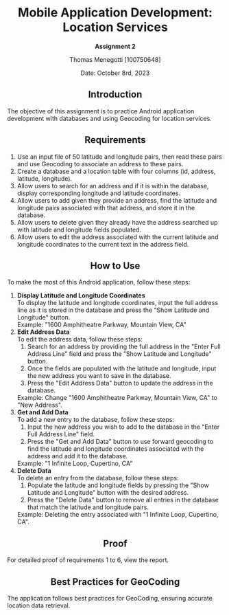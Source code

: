 <h1 align="center">Mobile Application Development: Location Services</h1>

<p align="center">
  <strong>Assignment 2</strong>
</p>

<p align="center">Thomas Menegotti [100750648]</p>

<p align="center">Date: October 8rd, 2023</p>

<h2 align="center">Introduction</h2>

<p>
  The objective of this assignment is to practice Android application development with databases and using Geocoding for location services.
</p>

<h2 align="center">Requirements</h2>

<ol>
  <li>Use an input file of 50 latitude and longitude pairs, then read these pairs and use Geocoding to associate an address to these pairs.</li>
  <li>Create a database and a location table with four columns (id, address, latitude, longitude).</li>
  <li>Allow users to search for an address and if it is within the database, display corresponding longitude and latitude coordinates.</li>
  <li>Allow users to add given they provide an address, find the latitude and longitude pairs associated with that address, and store it in the database.</li>
  <li>Allow users to delete given they already have the address searched up with latitude and longitude fields populated.</li>
  <li>Allow users to edit the address associated with the current latitude and longitude coordinates to the current text in the address field.</li>
</ol>

<h2 align="center">How to Use</h2>

<p>
  To make the most of this Android application, follow these steps:
</p>

<ol>
  <li><strong>Display Latitude and Longitude Coordinates</strong><br>
    To display the latitude and longitude coordinates, input the full address line as it is stored in the database and press the "Show Latitude and Longitude" button.
    <br>Example: "1600 Amphitheatre Parkway, Mountain View, CA"
  </li>

  <li><strong>Edit Address Data</strong><br>
    To edit the address data, follow these steps:
    <ol>
      <li>Search for an address by providing the full address in the "Enter Full Address Line" field and press the "Show Latitude and Longitude" button.</li>
      <li>Once the fields are populated with the latitude and longitude, input the new address you want to save in the database.</li>
      <li>Press the "Edit Address Data" button to update the address in the database.
    </ol>
    Example: Change "1600 Amphitheatre Parkway, Mountain View, CA" to "New Address".
  </li>

  <li><strong>Get and Add Data</strong><br>
    To add a new entry to the database, follow these steps:
    <ol>
      <li>Input the new address you wish to add to the database in the "Enter Full Address Line" field.</li>
      <li>Press the "Get and Add Data" button to use forward geocoding to find the latitude and longitude coordinates associated with the address and add it to the database.
    </ol>
    Example: "1 Infinite Loop, Cupertino, CA"
  </li>

  <li><strong>Delete Data</strong><br>
    To delete an entry from the database, follow these steps:
    <ol>
      <li>Populate the latitude and longitude fields by pressing the "Show Latitude and Longitude" button with the desired address.</li>
      <li>Press the "Delete Data" button to remove all entries in the database that match the latitude and longitude pairs.
    </ol>
    Example: Deleting the entry associated with "1 Infinite Loop, Cupertino, CA".
  </li>
</ol>

<h2 align="center">Proof</h2>

<p>
  For detailed proof of requirements 1 to 6, view the report.
</p>

<h2 align="center">Best Practices for GeoCoding</h2>

<p>
  The application follows best practices for GeoCoding, ensuring accurate location data retrieval.
</p>
